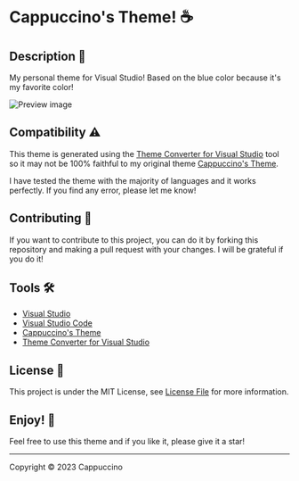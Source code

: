 # Cappuccino's Theme! ☕

## Description 📝

My personal theme for Visual Studio! Based on the blue color because it's my favorite color!

![Preview image](https://cappuccinotheme.blob.core.windows.net/images/PreviewVS.png)

## Compatibility ⚠️

This theme is generated using the [Theme Converter for Visual Studio](https://github.com/microsoft/theme-converter-for-vs)
tool so it may not be 100% faithful to my original theme
[Cappuccino's Theme](https://marketplace.visualstudio.com/items?itemName=Cappuccino093.CappuccinoVSCodeTheme).

I have tested the theme with the majority of languages and it works perfectly.
If you find any error, please let me know!

## Contributing 🤝

If you want to contribute to this project, you can do it by forking this
repository and making a pull request with your changes. I will be grateful if
you do it!

## Tools 🛠️

- [Visual Studio](https://visualstudio.microsoft.com/)
- [Visual Studio Code](https://code.visualstudio.com/)
- [Cappuccino's Theme](https://marketplace.visualstudio.com/items?itemName=Cappuccino093.CappuccinoVSCodeTheme)
- [Theme Converter for Visual Studio](https://github.com/microsoft/theme-converter-for-vs)

## License 📄

This project is under the MIT License, see [License File](https://cappuccinotheme.blob.core.windows.net/documents/License.md) for more information.

## Enjoy! 💙

Feel free to use this theme and if you like it, please give it a star!

---

Copyright © 2023 Cappuccino
